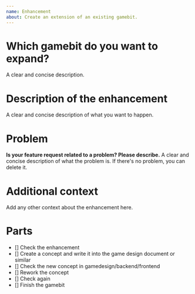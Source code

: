 ```yaml
---
name: Enhancement
about: Create an extension of an existing gamebit.
---
```

# Which gamebit do you want to expand? 
A clear and concise description.

# Description of the enhancement
A clear and concise description of what you want to happen.

# Problem
**Is your feature request related to a problem? Please describe.**
A clear and concise description of what the problem is. If there's no problem, you can delete it.

# Additional context
Add any other context about the enhancement here.

# Parts

- [] Check the enhancement
- [] Create a concept and write it into the game design document or similar
- [] Check the new concept in gamedesign/backend/frontend
- [] Rework the concept
- [] Check again
- [] Finish the gamebit 